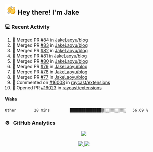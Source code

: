 <img alt="Night Coding" src="./assets/Hand%20Wave.gif" width='40' align="left"/><h2>Hey there! I'm Jake</h2>

### 💻 Recent Activity

<!--RECENT_ACTIVITY:start-->
1. 🎉 Merged PR [#84](https://github.com/JakeLaoyu/blog/pull/84) in [JakeLaoyu/blog](https://github.com/JakeLaoyu/blog)<br>
2. 🎉 Merged PR [#83](https://github.com/JakeLaoyu/blog/pull/83) in [JakeLaoyu/blog](https://github.com/JakeLaoyu/blog)<br>
3. 🎉 Merged PR [#82](https://github.com/JakeLaoyu/blog/pull/82) in [JakeLaoyu/blog](https://github.com/JakeLaoyu/blog)<br>
4. 🎉 Merged PR [#81](https://github.com/JakeLaoyu/blog/pull/81) in [JakeLaoyu/blog](https://github.com/JakeLaoyu/blog)<br>
5. 🎉 Merged PR [#80](https://github.com/JakeLaoyu/blog/pull/80) in [JakeLaoyu/blog](https://github.com/JakeLaoyu/blog)<br>
6. 🎉 Merged PR [#79](https://github.com/JakeLaoyu/blog/pull/79) in [JakeLaoyu/blog](https://github.com/JakeLaoyu/blog)<br>
7. 🎉 Merged PR [#78](https://github.com/JakeLaoyu/blog/pull/78) in [JakeLaoyu/blog](https://github.com/JakeLaoyu/blog)<br>
8. 🎉 Merged PR [#77](https://github.com/JakeLaoyu/blog/pull/77) in [JakeLaoyu/blog](https://github.com/JakeLaoyu/blog)<br>
9. 💬 Commented on [#16008](https://github.com/raycast/extensions/issues/16008#issuecomment-2560459074) in [raycast/extensions](https://github.com/raycast/extensions)<br>
10. 💪 Opened PR [#16023](https://github.com/raycast/extensions/pull/16023) in [raycast/extensions](https://github.com/raycast/extensions)<br>
<!--RECENT_ACTIVITY:end-->

#### Waka

<!--START_SECTION:waka-->

```text
Other        28 mins         ██████████████▒░░░░░░░░░░   56.69 %
```

<!--END_SECTION:waka-->

### ⚙️ &nbsp; GitHub Analytics

<p align="center">
  <img src="http://github-profile-summary-cards.vercel.app/api/cards/profile-details?username=JakeLaoyu&theme=2077" />
</p>


<p align="center">
<a href="https://github.com/JakeLaoyu">
  <img height="180em" src="https://github-readme-stats-eight-theta.vercel.app/api?username=jakelaoyu&show_icons=true&theme=algolia&include_all_commits=true&count_private=true"/>
  <img height="180em" src="https://github-readme-stats-eight-theta.vercel.app/api/top-langs/?username=jakelaoyu&layout=compact&langs_count=8&theme=algolia&hide=html&count_private=true"/>
</a>
</p>

<!-- ### 🤝🏻 &nbsp; Connect with Me

<p align="center">
<a href="https://i.jakeyu.top"><img src="https://img.shields.io/badge/-i.jakeyu.top-3423A6?style=flat&logo=Google-Chrome&logoColor=white"/></a>
<a href="mailto:jake.laoyu@gmail.com"><img src="https://img.shields.io/badge/-jake.laoyu@gmail.com-D14836?style=flat&logo=Gmail&logoColor=white"/></a>
</p> -->
